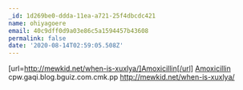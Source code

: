 ```yaml
---
_id: 1d269be0-ddda-11ea-a721-25f4dbcdc421
name: ohiyagoere
email: 40c9dff0d9a03e86c5a1594457b43608
permalink: false
date: '2020-08-14T02:59:05.508Z'
---
```

[url=http://mewkid.net/when-is-xuxlya/]Amoxicillin[/url] <a href="http://mewkid.net/when-is-xuxlya/">Amoxicillin</a> cpw.gaqi.blog.bguiz.com.cmk.pp http://mewkid.net/when-is-xuxlya/
